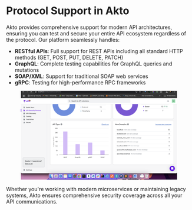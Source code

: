 # Protocol Support in Akto

Akto provides comprehensive support for modern API architectures, ensuring you can test and secure your entire API ecosystem regardless of the protocol. Our platform seamlessly handles:

* **RESTful APIs**: Full support for REST APIs including all standard HTTP methods (GET, POST, PUT, DELETE, PATCH)
* **GraphQL**: Complete testing capabilities for GraphQL queries and mutations
* **SOAP/XML**: Support for traditional SOAP web services
* **gRPC**: Testing for high-performance RPC frameworks

<figure><img src="../../.gitbook/assets/image (2) (1) (1) (1) (1).png" alt=""><figcaption></figcaption></figure>

Whether you're working with modern microservices or maintaining legacy systems, Akto ensures comprehensive security coverage across all your API communications.
